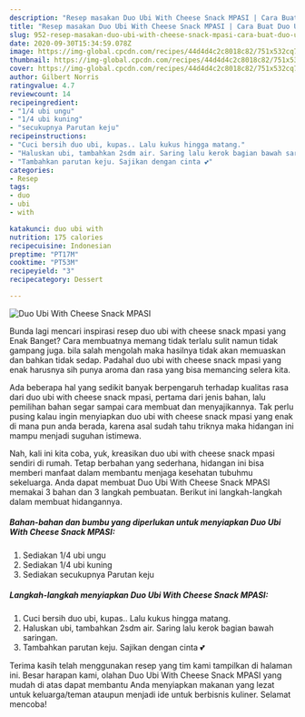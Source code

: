 ```yaml
---
description: "Resep masakan Duo Ubi With Cheese Snack MPASI | Cara Buat Duo Ubi With Cheese Snack MPASI Yang Lezat"
title: "Resep masakan Duo Ubi With Cheese Snack MPASI | Cara Buat Duo Ubi With Cheese Snack MPASI Yang Lezat"
slug: 952-resep-masakan-duo-ubi-with-cheese-snack-mpasi-cara-buat-duo-ubi-with-cheese-snack-mpasi-yang-lezat
date: 2020-09-30T15:34:59.078Z
image: https://img-global.cpcdn.com/recipes/44d4d4c2c8018c82/751x532cq70/duo-ubi-with-cheese-snack-mpasi-foto-resep-utama.jpg
thumbnail: https://img-global.cpcdn.com/recipes/44d4d4c2c8018c82/751x532cq70/duo-ubi-with-cheese-snack-mpasi-foto-resep-utama.jpg
cover: https://img-global.cpcdn.com/recipes/44d4d4c2c8018c82/751x532cq70/duo-ubi-with-cheese-snack-mpasi-foto-resep-utama.jpg
author: Gilbert Norris
ratingvalue: 4.7
reviewcount: 14
recipeingredient:
- "1/4 ubi ungu"
- "1/4 ubi kuning"
- "secukupnya Parutan keju"
recipeinstructions:
- "Cuci bersih duo ubi, kupas.. Lalu kukus hingga matang."
- "Haluskan ubi, tambahkan 2sdm air. Saring lalu kerok bagian bawah saringan."
- "Tambahkan parutan keju. Sajikan dengan cinta 💕"
categories:
- Resep
tags:
- duo
- ubi
- with

katakunci: duo ubi with 
nutrition: 175 calories
recipecuisine: Indonesian
preptime: "PT17M"
cooktime: "PT53M"
recipeyield: "3"
recipecategory: Dessert

---
```



![Duo Ubi With Cheese Snack MPASI](https://img-global.cpcdn.com/recipes/44d4d4c2c8018c82/751x532cq70/duo-ubi-with-cheese-snack-mpasi-foto-resep-utama.jpg)

Bunda lagi mencari inspirasi resep duo ubi with cheese snack mpasi yang Enak Banget? Cara membuatnya memang tidak terlalu sulit namun tidak gampang juga. bila salah mengolah maka hasilnya tidak akan memuaskan dan bahkan tidak sedap. Padahal duo ubi with cheese snack mpasi yang enak harusnya sih punya aroma dan rasa yang bisa memancing selera kita.



Ada beberapa hal yang sedikit banyak berpengaruh terhadap kualitas rasa dari duo ubi with cheese snack mpasi, pertama dari jenis bahan, lalu pemilihan bahan segar sampai cara membuat dan menyajikannya. Tak perlu pusing kalau ingin menyiapkan duo ubi with cheese snack mpasi yang enak di mana pun anda berada, karena asal sudah tahu triknya maka hidangan ini mampu menjadi suguhan istimewa.


Nah, kali ini kita coba, yuk, kreasikan duo ubi with cheese snack mpasi sendiri di rumah. Tetap berbahan yang sederhana, hidangan ini bisa memberi manfaat dalam membantu menjaga kesehatan tubuhmu sekeluarga. Anda dapat membuat Duo Ubi With Cheese Snack MPASI memakai 3 bahan dan 3 langkah pembuatan. Berikut ini langkah-langkah dalam membuat hidangannya.

<!--inarticleads1-->

##### Bahan-bahan dan bumbu yang diperlukan untuk menyiapkan Duo Ubi With Cheese Snack MPASI:

1. Sediakan 1/4 ubi ungu
1. Sediakan 1/4 ubi kuning
1. Sediakan secukupnya Parutan keju




<!--inarticleads2-->

##### Langkah-langkah menyiapkan Duo Ubi With Cheese Snack MPASI:

1. Cuci bersih duo ubi, kupas.. Lalu kukus hingga matang.
1. Haluskan ubi, tambahkan 2sdm air. Saring lalu kerok bagian bawah saringan.
1. Tambahkan parutan keju. Sajikan dengan cinta 💕




Terima kasih telah menggunakan resep yang tim kami tampilkan di halaman ini. Besar harapan kami, olahan Duo Ubi With Cheese Snack MPASI yang mudah di atas dapat membantu Anda menyiapkan makanan yang lezat untuk keluarga/teman ataupun menjadi ide untuk berbisnis kuliner. Selamat mencoba!
